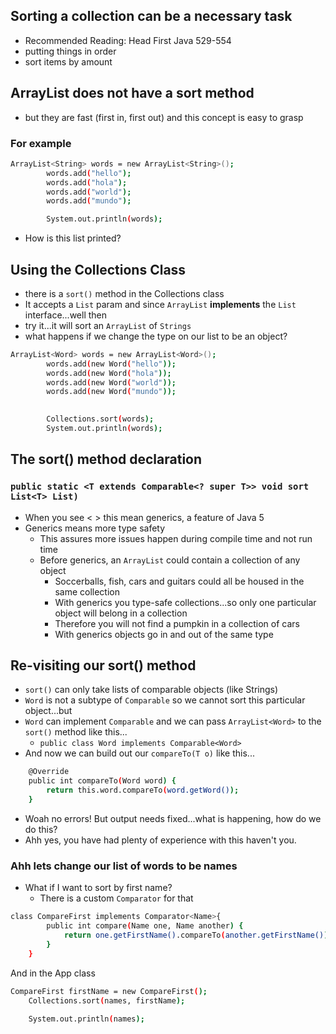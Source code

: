## Sorting a collection can be a necessary task
- Recommended Reading: Head First Java 529-554
- putting things in order
- sort items by amount

## ArrayList does not have a sort method
- but they are fast (first in, first out) and this concept is easy to grasp

### For example

```bash
ArrayList<String> words = new ArrayList<String>();
		words.add("hello");
		words.add("hola");
		words.add("world");
		words.add("mundo");

		System.out.println(words);
```

- How is this list printed?

## Using the Collections Class
- there is a `sort()` method in the Collections class
- It accepts a `List` param and since `ArrayList` **implements**  the `List` interface...well then
- try it...it will sort an `ArrayList` of `Strings`
- what happens if we change the type on our list to be an object?
```bash
ArrayList<Word> words = new ArrayList<Word>();
		words.add(new Word("hello"));
		words.add(new Word("hola"));
		words.add(new Word("world"));
		words.add(new Word("mundo"));

		
		Collections.sort(words);
		System.out.println(words);
```

## The sort() method declaration
### `public static <T extends Comparable<? super T>> void sort List<T> List)`
- When you see < > this mean generics, a feature of Java 5
- Generics means more type safety
	- This assures more issues happen during compile time and not run time
	- Before generics, an `ArrayList` could contain a collection of any object
		- Soccerballs, fish, cars and guitars could all be housed in the same collection
		- With generics you type-safe collections...so only one particular object will belong in a collection
		- Therefore you will not find a pumpkin in a collection of cars
		- With generics objects go in and out of the same type
		
		
## Re-visiting our sort() method
- `sort()` can only take lists of comparable objects (like Strings)
- `Word` is not a subtype of `Comparable` so we cannot sort this particular object...but
- `Word` can implement `Comparable` and we can pass `ArrayList<Word>` to the `sort()` method like this...
	- `public class Word implements Comparable<Word>`
- And now we can build out our `compareTo(T o)` like this...
```bash
	@Override
	public int compareTo(Word word) {
		return this.word.compareTo(word.getWord());
	}
```
- Woah no errors! But output needs fixed...what is happening, how do we do this?
- Ahh yes, you have had plenty of experience with this haven't you.

###  Ahh lets change our list of words to be names
- What if I want to sort by first name?
	- There is a custom `Comparator` for that

```bash
class CompareFirst implements Comparator<Name>{
		public int compare(Name one, Name another) {
			return one.getFirstName().compareTo(another.getFirstName());
		}
	}
```
And in the App class

```bash
CompareFirst firstName = new CompareFirst();
	Collections.sort(names, firstName);
	
	System.out.println(names);
